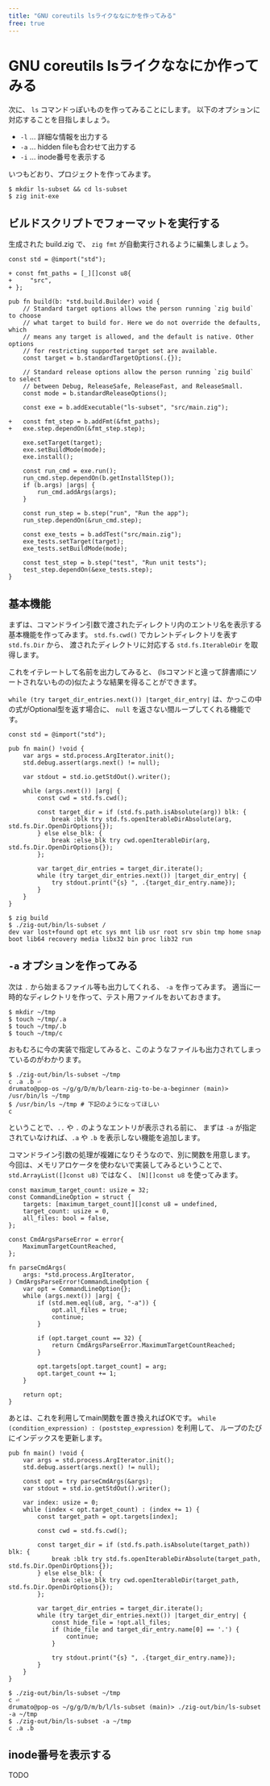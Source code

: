 ```yaml
---
title: "GNU coreutils lsライクななにかを作ってみる"
free: true
---
```


# GNU coreutils lsライクななにか作ってみる

次に、 `ls` コマンドっぽいものを作ってみることにします。
以下のオプションに対応することを目指しましょう。

- `-l` ... 詳細な情報を出力する
- `-a` ... hidden fileも合わせて出力する
- `-i` ... inode番号を表示する

いつもどおり、プロジェクトを作ってみます。

```
$ mkdir ls-subset && cd ls-subset
$ zig init-exe
```

## ビルドスクリプトでフォーマットを実行する

生成された build.zig で、 `zig fmt` が自動実行されるように編集しましょう。


```dif
const std = @import("std");

+ const fmt_paths = [_][]const u8{
+     "src",
+ };

pub fn build(b: *std.build.Builder) void {
    // Standard target options allows the person running `zig build` to choose
    // what target to build for. Here we do not override the defaults, which
    // means any target is allowed, and the default is native. Other options
    // for restricting supported target set are available.
    const target = b.standardTargetOptions(.{});

    // Standard release options allow the person running `zig build` to select
    // between Debug, ReleaseSafe, ReleaseFast, and ReleaseSmall.
    const mode = b.standardReleaseOptions();

    const exe = b.addExecutable("ls-subset", "src/main.zig");

+   const fmt_step = b.addFmt(&fmt_paths);
+   exe.step.dependOn(&fmt_step.step);

    exe.setTarget(target);
    exe.setBuildMode(mode);
    exe.install();

    const run_cmd = exe.run();
    run_cmd.step.dependOn(b.getInstallStep());
    if (b.args) |args| {
        run_cmd.addArgs(args);
    }

    const run_step = b.step("run", "Run the app");
    run_step.dependOn(&run_cmd.step);

    const exe_tests = b.addTest("src/main.zig");
    exe_tests.setTarget(target);
    exe_tests.setBuildMode(mode);

    const test_step = b.step("test", "Run unit tests");
    test_step.dependOn(&exe_tests.step);
}
```

## 基本機能

まずは、コマンドライン引数で渡されたディレクトリ内のエントリ名を表示する基本機能を作ってみます。
`std.fs.cwd()` でカレントディレクトリを表す `std.fs.Dir` から、
渡されたディレクトリに対応する `std.fs.IterableDir` を取得します。

これをイテレートして名前を出力してみると、
(lsコマンドと違って辞書順にソートされないものの)似たような結果を得ることができます。

`while (try target_dir_entries.next()) |target_dir_entry|` は、かっこの中の式がOptional型を返す場合に、
`null` を返さない間ループしてくれる機能です。

```zig
const std = @import("std");

pub fn main() !void {
    var args = std.process.ArgIterator.init();
    std.debug.assert(args.next() != null);

    var stdout = std.io.getStdOut().writer();

    while (args.next()) |arg| {
        const cwd = std.fs.cwd();

        const target_dir = if (std.fs.path.isAbsolute(arg)) blk: {
            break :blk try std.fs.openIterableDirAbsolute(arg, std.fs.Dir.OpenDirOptions{});
        } else else_blk: {
            break :else_blk try cwd.openIterableDir(arg, std.fs.Dir.OpenDirOptions{});
        };

        var target_dir_entries = target_dir.iterate();
        while (try target_dir_entries.next()) |target_dir_entry| {
            try stdout.print("{s} ", .{target_dir_entry.name});
        }
    }
}
```

```shell
$ zig build
$ ./zig-out/bin/ls-subset /
dev var lost+found opt etc sys mnt lib usr root srv sbin tmp home snap boot lib64 recovery media libx32 bin proc lib32 run
```

## `-a` オプションを作ってみる

次は `.` から始まるファイル等も出力してくれる、 `-a` を作ってみます。
適当に一時的なディレクトリを作って、テスト用ファイルをおいておきます。

```shell
$ mkdir ~/tmp
$ touch ~/tmp/.a
$ touch ~/tmp/.b
$ touch ~/tmp/c
```

おもむろに今の実装で指定してみると、このようなファイルも出力されてしまっているのがわかります。

```shell
$ ./zig-out/bin/ls-subset ~/tmp
c .a .b ⏎                                                                                                                                                                                                          drumato@pop-os ~/g/g/D/m/b/learn-zig-to-be-a-beginner (main)> /usr/bin/ls ~/tmp
$ /usr/bin/ls ~/tmp # 下記のようになってほしい
c
```

ということで、`..` や `.` のようなエントリが表示される前に、
まずは `-a` が指定されていなければ、`.a` や `.b` を表示しない機能を追加します。

コマンドライン引数の処理が複雑になりそうなので、別に関数を用意します。
今回は、メモリアロケータを使わないで実装してみるということで、
`std.ArrayList([]const u8)` ではなく、 `[N][]const u8` を使ってみます。

```zig
const maximum_target_count: usize = 32;
const CommandLineOption = struct {
    targets: [maximum_target_count][]const u8 = undefined,
    target_count: usize = 0,
    all_files: bool = false,
};

const CmdArgsParseError = error{
    MaximumTargetCountReached,
};

fn parseCmdArgs(
    args: *std.process.ArgIterator,
) CmdArgsParseError!CommandLineOption {
    var opt = CommandLineOption{};
    while (args.next()) |arg| {
        if (std.mem.eql(u8, arg, "-a")) {
            opt.all_files = true;
            continue;
        }

        if (opt.target_count == 32) {
            return CmdArgsParseError.MaximumTargetCountReached;
        }

        opt.targets[opt.target_count] = arg;
        opt.target_count += 1;
    }

    return opt;
}
```

あとは、これを利用してmain関数を置き換えればOKです。
`while (condition_expression) : (poststep_expression)` を利用して、
ループのたびにインデックスを更新します。

```zig
pub fn main() !void {
    var args = std.process.ArgIterator.init();
    std.debug.assert(args.next() != null);

    const opt = try parseCmdArgs(&args);
    var stdout = std.io.getStdOut().writer();

    var index: usize = 0;
    while (index < opt.target_count) : (index += 1) {
        const target_path = opt.targets[index];

        const cwd = std.fs.cwd();

        const target_dir = if (std.fs.path.isAbsolute(target_path)) blk: {
            break :blk try std.fs.openIterableDirAbsolute(target_path, std.fs.Dir.OpenDirOptions{});
        } else else_blk: {
            break :else_blk try cwd.openIterableDir(target_path, std.fs.Dir.OpenDirOptions{});
        };

        var target_dir_entries = target_dir.iterate();
        while (try target_dir_entries.next()) |target_dir_entry| {
            const hide_file = !opt.all_files;
            if (hide_file and target_dir_entry.name[0] == '.') {
                continue;
            }

            try stdout.print("{s} ", .{target_dir_entry.name});
        }
    }
}
```

```shell
$ ./zig-out/bin/ls-subset ~/tmp
c ⏎                                                                                                                                                                                                                drumato@pop-os ~/g/g/D/m/b/l/ls-subset (main)> ./zig-out/bin/ls-subset -a ~/tmp
$ ./zig-out/bin/ls-subset -a ~/tmp
c .a .b
```

## inode番号を表示する

TODO

